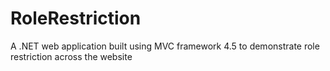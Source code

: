 # RoleRestriction
A .NET web application built using MVC framework 4.5 to demonstrate role restriction across the website
